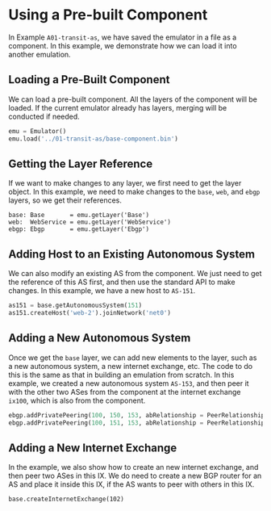 # Using a Pre-built Component

In Example `A01-transit-as`, we have saved the emulator in
a file as a component. In this example, we demonstrate how 
we can load it into another emulation. 


## Loading a Pre-Built Component

We can load a pre-built component. All the layers of the component 
will be loaded. If the current emulator already has layers, 
merging will be conducted if needed.


```python
emu = Emulator()
emu.load('../01-transit-as/base-component.bin')
```

## Getting the Layer Reference

If we want to make changes to any layer, we first need to get 
the layer object. In this example, we need to make changes
to the `base`, `web`, and `ebgp` layers, so we get their references.

```
base: Base       = emu.getLayer('Base')
web:  WebService = emu.getLayer('WebService')
ebgp: Ebgp       = emu.getLayer('Ebgp')
```

## Adding Host to an Existing Autonomous System

We can also modify an existing AS from the component. We just need to 
get the reference of this AS first, and then use the standard API
to make changes. In this example, we have a new host to `AS-151`.

```python
as151 = base.getAutonomousSystem(151)
as151.createHost('web-2').joinNetwork('net0')
```

## Adding a New Autonomous System

Once we get the `base` layer, we can add new elements to the layer,
such as a new autonomous system, a new internet exchange, etc. 
The code to do this is the same as that in building an emulation
from scratch. In this example, we created a new autonomous system `AS-153`,
and then peer it with the other two ASes from the component at the
internet exchange `ix100`, which is also from the component.

```python
ebgp.addPrivatePeering(100, 150, 153, abRelationship = PeerRelationship.Provider)
ebgp.addPrivatePeering(100, 151, 153, abRelationship = PeerRelationship.Peer)
```

## Adding a New Internet Exchange 

In the example, we also show how to create an new internet exchange, and then 
peer two ASes in this IX. We do need to create a new BGP router for an AS
and place it inside this IX, if the AS wants to peer with others in this IX.


```
base.createInternetExchange(102)
```


